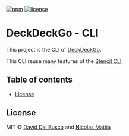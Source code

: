 [![npm][npm-badge]][npm-badge-url]
[![license][npm-license]][npm-license-url]

[npm-badge]: https://img.shields.io/npm/v/create-deckdeckgo
[npm-badge-url]: https://www.npmjs.com/package/create-deckdeckgo
[npm-license]: https://img.shields.io/npm/l/create-deckdeckgo
[npm-license-url]: https://github.com/deckgo/deckdeckgo/blob/main/cli/LICENSE

# DeckDeckGo - CLI

This project is the CLI of [DeckDeckGo].

This CLI reuse many features of the [Stencil CLI](https://github.com/ionic-team/create-stencil).

## Table of contents

- [License](#license)

## License

MIT © [David Dal Busco](mailto:david.dalbusco@outlook.com) and [Nicolas Mattia](mailto:nicolas@nmattia.com)

[deckdeckgo]: https://deckdeckgo.com
